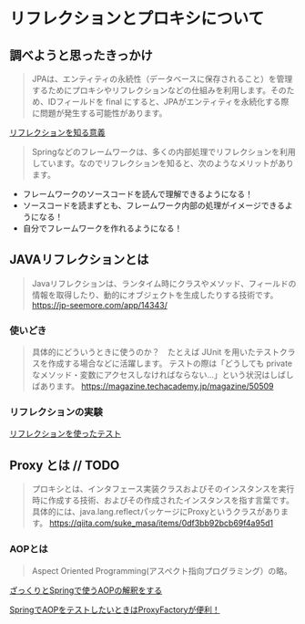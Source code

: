 # リフレクションとプロキシについて

## 調べようと思ったきっかけ

> JPAは、エンティティの永続性（データベースに保存されること）を管理するためにプロキシやリフレクションなどの仕組みを利用します。そのため、IDフィールドを final にすると、JPAがエンティティを永続化する際に問題が発生する可能性があります。


[リフレクションを知る意義](https://qiita.com/suke_masa/items/0df3bb92bcb69f4a95d1)

> Springなどのフレームワークは、多くの内部処理でリフレクションを利用しています。なのでリフレクションを知ると、次のようなメリットがあります。
- フレームワークのソースコードを読んで理解できるようになる！
- ソースコードを読まずとも、フレームワーク内部の処理がイメージできるようになる！
- 自分でフレームワークを作れるようになる！

## JAVAリフレクションとは

> Javaリフレクションは、ランタイム時にクラスやメソッド、フィールドの情報を取得したり、動的にオブジェクトを生成したりする技術です。 https://jp-seemore.com/app/14343/
> 
### 使いどき

> 具体的にどういうときに使うのか？　たとえば JUnit を用いたテストクラスを作成する場合などに活躍します。 テストの際は「どうしても private なメソッド・変数にアクセスしなければならない…」という状況はしばしばあります。 https://magazine.techacademy.jp/magazine/50509



### リフレクションの実験

[リフレクションを使ったテスト](../src/test/java/com/example/demo/pra/pra2/Pra2Tests.java)

## Proxy とは // TODO

> プロキシとは、インタフェース実装クラスおよびそのインスタンスを実行時に作成する技術、およびその作成されたインスタンスを指す言葉です。 
> 具体的には、java.lang.reflectパッケージにProxyというクラスがあります。
https://qiita.com/suke_masa/items/0df3bb92bcb69f4a95d1


### AOPとは

> Aspect Oriented Programming(アスペクト指向プログラミング）の略。

[ざっくりとSpringで使うAOPの解釈をする](https://qiita.com/ughirose/items/a7c66782f93cd1ae0d68)


[SpringでAOPをテストしたいときはProxyFactoryが便利！](https://qiita.com/Ryo-chin/items/2ccb2006e88544e7cc87)
